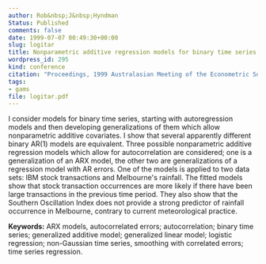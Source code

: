 ```yaml
---
author: Rob&nbsp;J&nbsp;Hyndman
Status: Published
comments: false
date: 1999-07-07 00:49:30+00:00
slug: logitar
title: Nonparametric additive regression models for binary time series
wordpress_id: 295
kind: conference
citation: "Proceedings, 1999 Australasian Meeting of the Econometric Society, 7-9 July 1999, University of Technology, Sydney"
tags:
- gams
file: logitar.pdf
---
```



I consider models for binary time series, starting with autoregression models and then developing generalizations of them which allow nonparametric additive covariates. I show that several apparently different binary AR(1) models are equivalent. Three possible nonparametric additive regression models which allow for autocorrelation are considered; one is a generalization of an ARX model, the other two are generalizations of a regression model with AR errors. One of the models is applied to two data sets: IBM stock transactions and Melbourne's rainfall. The fitted models show that stock transaction occurrences are more likely if there have been large transactions in the previous time period. They also show that the Southern Oscillation Index does not provide a strong predictor of rainfall occurrence in Melbourne, contrary to current meteorological practice.

**Keywords:** ARX models, autocorrelated errors; autocorrelation; binary time series; generalized additive model; generalized linear model; logistic regression; non-Gaussian time series, smoothing with correlated errors; time series regression.

